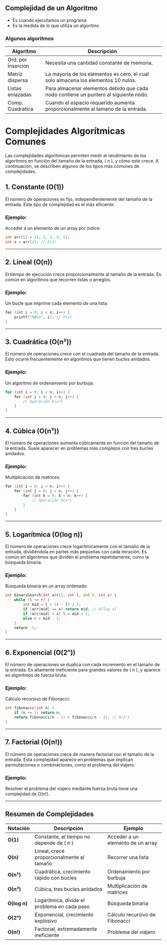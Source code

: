 ## Complejidad de un Algoritmo
- Es cuando ejecutamos un programa
- Es la medida de lo que utiliza un algoritmo

### Algunos algoritmos

| Algoritmo            | Descripción                                                                              | 
|----------------------|------------------------------------------------------------------------------------------|
| Ord. por insercion   | Necesita una cantidad constante de memoria.                                              | 
| Matriz dispersa      | La mayoría de los elementos es cero, el cual solo almacena los elementos 10 nulos.       | 
| Listas enlazadas     | Para almacenar elementos debido que cada nodo contiene un puntero al siguiente nodo.     | 
| Comp. Cuadratica     | Cuando el espacio requerido aumenta proporcionalmente al tamano de la entrada.           |


# Complejidades Algorítmicas Comunes

Las complejidades algorítmicas permiten medir el rendimiento de los algoritmos en función del tamaño de la entrada, \( n \), y cómo este crece. A continuación, se describen algunos de los tipos más comunes de complejidades.

## 1. Constante (O(1))

El número de operaciones es fijo, independientemente del tamaño de la entrada. Este tipo de complejidad es el más eficiente.
  
### Ejemplo:
Acceder a un elemento de un array por índice:
```c
int arr[5] = {1, 2, 3, 4, 5};
int x = arr[2]; // O(1)
```

---

## 2. Lineal (O(n))

El tiempo de ejecución crece proporcionalmente al tamaño de la entrada. Es común en algoritmos que recorren listas o arreglos.

### Ejemplo:
Un bucle que imprime cada elemento de una lista:
```c
for (int i = 0; i < n; i++) {
    printf("%d\n", i); // O(n)
}
```

---

## 3. Cuadrática (O(n²))

El número de operaciones crece con el cuadrado del tamaño de la entrada. Esto ocurre frecuentemente en algoritmos que tienen bucles anidados.

### Ejemplo:
Un algoritmo de ordenamiento por burbuja:
```c
for (int i = 0; i < n; i++) {
    for (int j = 0; j < n; j++) {
        // Operación O(n²)
    }
}
```

---

## 4. Cúbica (O(n³))

El número de operaciones aumenta cúbicamente en función del tamaño de la entrada. Suele aparecer en problemas más complejos con tres bucles anidados.

### Ejemplo:
Multiplicación de matrices:
```c
for (int i = 0; i < n; i++) {
    for (int j = 0; j < n; j++) {
        for (int k = 0; k < n; k++) {
            // Operación O(n³)
        }
    }
}
```

---

## 5. Logarítmica (O(log n))

El número de operaciones crece logarítmicamente con el tamaño de la entrada, dividiéndola en partes más pequeñas con cada iteración. Es común en algoritmos que dividen el problema repetidamente, como la búsqueda binaria.

### Ejemplo:
Búsqueda binaria en un array ordenado:
```c
int binarySearch(int arr[], int l, int r, int x) {
    while (l <= r) {
        int mid = l + (r - l) / 2;
        if (arr[mid] == x) return mid; // O(log n)
        if (arr[mid] < x) l = mid + 1;
        else r = mid - 1;
    }
    return -1;
}
```

---

## 6. Exponencial (O(2ⁿ))

El número de operaciones se duplica con cada incremento en el tamaño de la entrada. Es altamente ineficiente para grandes valores de \( n \), y aparece en algoritmos de fuerza bruta.

### Ejemplo:
Cálculo recursivo de Fibonacci:
```c
int fibonacci(int n) {
    if (n <= 1) return n;
    return fibonacci(n - 1) + fibonacci(n - 2); // O(2ⁿ)
}
```

---

## 7. Factorial (O(n!))

El número de operaciones crece de manera factorial con el tamaño de la entrada. Esta complejidad aparece en problemas que implican permutaciones o combinaciones, como el problema del viajero.

### Ejemplo:
Resolver el problema del viajero mediante fuerza bruta tiene una complejidad de O(n!).

---

## Resumen de Complejidades

| Notación   | Descripción                                   | Ejemplo                                   |
|------------|-----------------------------------------------|-------------------------------------------|
| **O(1)**   | Constante, el tiempo no depende de \( n \)     | Acceder a un elemento de un array         |
| **O(n)**   | Lineal, crece proporcionalmente al tamaño      | Recorrer una lista                        |
| **O(n²)**  | Cuadrática, crecimiento rápido con bucles      | Ordenamiento por burbuja                  |
| **O(n³)**  | Cúbica, tres bucles anidados                  | Multiplicación de matrices                |
| **O(log n)**| Logarítmica, divide el problema en cada paso | Búsqueda binaria                          |
| **O(2ⁿ)**  | Exponencial, crecimiento explosivo            | Cálculo recursivo de Fibonacci            |
| **O(n!)**  | Factorial, extremadamente ineficiente         | Problema del viajero                      |
